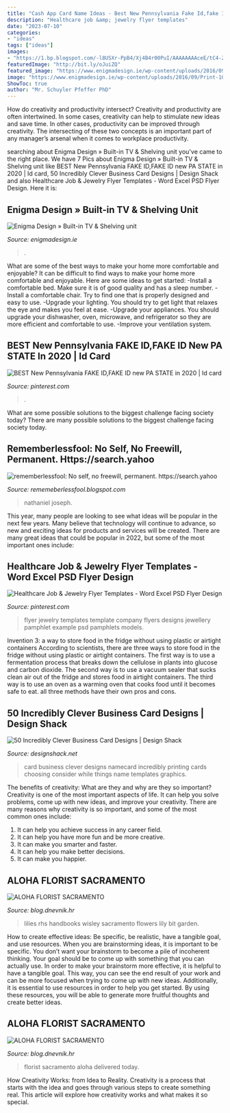```yaml
---
title: "Cash App Card Name Ideas - Best New Pennsylvania Fake Id,fake Id New Pa State In 2020"
description: "Healthcare job &amp; jewelry flyer templates"
date: "2023-07-10"
categories:
- "ideas"
tags: ["ideas"]
images:
- "https://1.bp.blogspot.com/-l8USXr-PpB4/Xj4B4r00PuI/AAAAAAAAceE/tC4-ZfQU-EQu8MmQuZAP--pwI7pzCkF8gCLcBGAsYHQ/s1600/Untitled368.png"
featuredImage: "http://bit.ly/oJuiZQ"
featured_image: "https://www.enigmadesign.ie/wp-content/uploads/2016/09/Print-10.jpg"
image: "https://www.enigmadesign.ie/wp-content/uploads/2016/09/Print-10.jpg"
ShowToc: true
author: "Mr. Schuyler Pfeffer PhD"
---
```



How do creativity and productivity intersect?
Creativity and productivity are often intertwined. In some cases, creativity can help to stimulate new ideas and save time. In other cases, productivity can be improved through creativity. The intersecting of these two concepts is an important part of any manager’s arsenal when it comes to workplace productivity.

	

		
searching about Enigma Design » Built-in TV &amp; Shelving unit you've came to the right place. We have 7 Pics about Enigma Design » Built-in TV &amp; Shelving unit like BEST New Pennsylvania FAKE ID,FAKE ID new PA STATE in 2020 | Id card, 50 Incredibly Clever Business Card Designs | Design Shack and also Healthcare Job &amp; Jewelry Flyer Templates - Word Excel PSD Flyer Design. Here it is:
		
    
## Enigma Design » Built-in TV &amp; Shelving Unit

<img loading=lazy src="https://www.enigmadesign.ie/wp-content/uploads/2016/09/Print-10.jpg" onerror="this.onerror=null;this.src='https://tse2.mm.bing.net/th?id=OIP.XahIqlI7QGiQUdeT4f6s0wHaE7&amp;pid=15.1';" alt="Enigma Design » Built-in TV &amp; Shelving unit">

_Source: enigmadesign.ie_

>. 

	

What are some of the best ways to make your home more comfortable and enjoyable?
It can be difficult to find ways to make your home more comfortable and enjoyable. Here are some ideas to get started: 
-Install a comfortable bed. Make sure it is of good quality and has a sleep number.
-Install a comfortable chair. Try to find one that is properly designed and easy to use.
-Upgrade your lighting. You should try to get light that relaxes the eye and makes you feel at ease.
-Upgrade your appliances. You should upgrade your dishwasher, oven, microwave, and refrigerator so they are more efficient and comfortable to use. 
-Improve your ventilation system.

    
## BEST New Pennsylvania FAKE ID,FAKE ID New PA STATE In 2020 | Id Card

<img loading=lazy src="https://i.pinimg.com/736x/a9/ec/2c/a9ec2c2c70ae0de42399c061cb89a1de.jpg" onerror="this.onerror=null;this.src='https://tse1.mm.bing.net/th?id=OIP.LiLZSpwDicp0qFshyLrI3QHaFj&amp;pid=15.1';" alt="BEST New Pennsylvania FAKE ID,FAKE ID new PA STATE in 2020 | Id card">

_Source: pinterest.com_

>. 

	

What are some possible solutions to the biggest challenge facing society today?
There are many possible solutions to the biggest challenge facing society today.

    
## Rememberlessfool: No Self, No Freewill, Permanent. Https://search.yahoo

<img loading=lazy src="https://1.bp.blogspot.com/-l8USXr-PpB4/Xj4B4r00PuI/AAAAAAAAceE/tC4-ZfQU-EQu8MmQuZAP--pwI7pzCkF8gCLcBGAsYHQ/s1600/Untitled368.png" onerror="this.onerror=null;this.src='https://tse3.mm.bing.net/th?id=OIP.B1126R7Y4ly_PqSk_z7m0wHaEK&amp;pid=15.1';" alt="rememberlessfool: No self, no freewill, permanent. https://search.yahoo">

_Source: rememeberlessfool.blogspot.com_

>nathaniel joseph. 

	

This year, many people are looking to see what ideas will be popular in the next few years. Many believe that technology will continue to advance, so new and exciting ideas for products and services will be created. There are many great ideas that could be popular in 2022, but some of the most important ones include: 

    
## Healthcare Job &amp; Jewelry Flyer Templates - Word Excel PSD Flyer Design

<img loading=lazy src="https://i.pinimg.com/originals/fe/e3/e8/fee3e8c928aabf5e5930aafbf05cdcf8.png" onerror="this.onerror=null;this.src='https://tse4.mm.bing.net/th?id=OIP.y-kpGyq89Vs4536KMjU7WAAAAA&amp;pid=15.1';" alt="Healthcare Job &amp; Jewelry Flyer Templates - Word Excel PSD Flyer Design">

_Source: pinterest.com_

>flyer jewelry templates template company flyers designs jewellery pamphlet example psd pamphlets models. 

	

Invention 3: a way to store food in the fridge without using plastic or airtight containers
According to scientists, there are three ways to store food in the fridge without using plastic or airtight containers. The first way is to use a fermentation process that breaks down the cellulose in plants into glucose and carbon dioxide. The second way is to use a vacuum sealer that sucks clean air out of the fridge and stores food in airtight containers. The third way is to use an oven as a warming oven that cooks food until it becomes safe to eat. all three methods have their own pros and cons.

    
## 50 Incredibly Clever Business Card Designs | Design Shack

<img loading=lazy src="https://designshack.net/wp-content/uploads/50-incredibly-clever-business-card-designs-1024x683.jpg" onerror="this.onerror=null;this.src='https://tse3.mm.bing.net/th?id=OIP.EpvyX7H-iRyXg7oE1Tr6igHaE8&amp;pid=15.1';" alt="50 Incredibly Clever Business Card Designs | Design Shack">

_Source: designshack.net_

>card business clever designs namecard incredibly printing cards choosing consider while things name templates graphics. 

	

The benefits of creativity: What are they and why are they so important?
Creativity is one of the most important aspects of life. It can help you solve problems, come up with new ideas, and improve your creativity. There are many reasons why creativity is so important, and some of the most common ones include: 
1) It can help you achieve success in any career field.
2) It can help you have more fun and be more creative. 
3) It can make you smarter and faster. 
4) It can help you make better decisions. 
5) It can make you happier.

    
## ALOHA FLORIST SACRAMENTO

<img loading=lazy src="http://bit.ly/oJuiZQ" onerror="this.onerror=null;this.src='https://tse1.mm.bing.net/th?id=OIP.zxmN_UeBW7vqy7BlX-eg4wAAAA&amp;pid=15.1';" alt="ALOHA FLORIST SACRAMENTO">

_Source: blog.dnevnik.hr_

>lilies rhs handbooks wisley sacramento flowers lily bit garden. 

	

How to create effective ideas: Be specific, be realistic, have a tangible goal, and use resources.
When you are brainstorming ideas, it is important to be specific. You don’t want your brainstorm to become a pile of incoherent thinking. Your goal should be to come up with something that you can actually use. In order to make your brainstorm more effective, it is helpful to have a tangible goal. This way, you can see the end result of your work and can be more focused when trying to come up with new ideas. Additionally, it is essential to use resources in order to help you get started. By using these resources, you will be able to generate more fruitful thoughts and create better ideas.

    
## ALOHA FLORIST SACRAMENTO

<img loading=lazy src="http://bit.ly/pcAu5a" onerror="this.onerror=null;this.src='https://tse1.mm.bing.net/th?id=OIP.EzBhebizNEl-U1fLw8aUOQAAAA&amp;pid=15.1';" alt="ALOHA FLORIST SACRAMENTO">

_Source: blog.dnevnik.hr_

>florist sacramento aloha delivered today. 

	

How Creativity Works: from Idea to Reality.
Creativity is a process that starts with the idea and goes through various steps to create something real. This article will explore how creativity works and what makes it so special.

